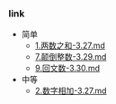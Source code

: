 ### link
* 简单
  * [1.两数之和-3.27.md](1.两数之和-3.27.md)  
  * [7.颠倒整数-3.29.md](7.颠倒整数-3.29.md)  
  * [9.回文数-3.30.md](9.回文数-3.30.md)  
* 中等
   * [2.数字相加-3.27.md](2.数字相加-3.27.md)  